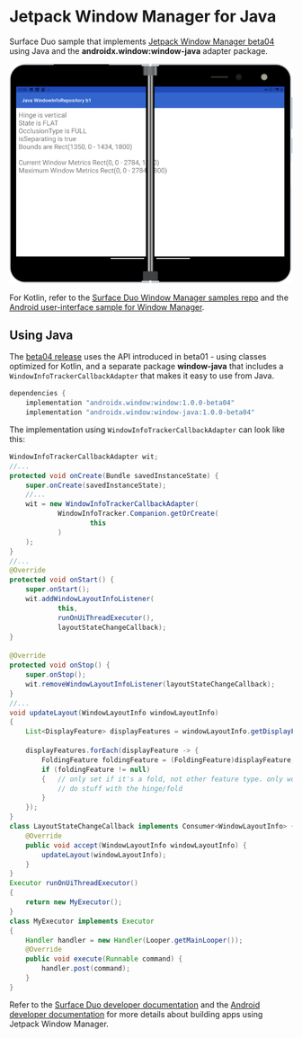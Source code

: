 # Jetpack Window Manager for Java

Surface Duo sample that implements [Jetpack Window Manager beta04](https://developer.android.com/jetpack/androidx/releases/window#window-1.0.0-beta04) using Java and the **androidx.window:window-java** adapter package.

![Surface Duo running sample that shows window manager data using Java](Screenshots/winmgr-java-framed.png)

For Kotlin, refer to the [Surface Duo Window Manager samples repo](https://github.com/microsoft/surface-duo-window-manager-samples) and the [Android user-interface sample for Window Manager](https://github.com/android/user-interface-samples/tree/master/WindowManager).

## Using Java

The [beta04 release](https://developer.android.com/jetpack/androidx/releases/window#window-1.0.0-beta04) uses the API introduced in beta01 - using classes optimized for Kotlin, and a separate package **window-java** that includes a `WindowInfoTrackerCallbackAdapter` that makes it easy to use from Java.

```gradle
dependencies {
    implementation "androidx.window:window:1.0.0-beta04"
    implementation "androidx.window:window-java:1.0.0-beta04"
```

The implementation using `WindowInfoTrackerCallbackAdapter` can look like this:

```java
WindowInfoTrackerCallbackAdapter wit;
//...
protected void onCreate(Bundle savedInstanceState) {
    super.onCreate(savedInstanceState);
    //...
    wit = new WindowInfoTrackerCallbackAdapter(
            WindowInfoTracker.Companion.getOrCreate(
                    this
            )
    );
}
//...
@Override
protected void onStart() {
    super.onStart();
    wit.addWindowLayoutInfoListener(
            this,
            runOnUiThreadExecutor(), 
            layoutStateChangeCallback);
}

@Override
protected void onStop() {
    super.onStop();
    wit.removeWindowLayoutInfoListener(layoutStateChangeCallback);
}
//...
void updateLayout(WindowLayoutInfo windowLayoutInfo)
{
    List<DisplayFeature> displayFeatures = windowLayoutInfo.getDisplayFeatures();

    displayFeatures.forEach(displayFeature -> {
        FoldingFeature foldingFeature = (FoldingFeature)displayFeature;
        if (foldingFeature != null)
        {   // only set if it's a fold, not other feature type. only works for single-fold devices.
            // do stuff with the hinge/fold
        }
    });
}
class LayoutStateChangeCallback implements Consumer<WindowLayoutInfo> {
    @Override
    public void accept(WindowLayoutInfo windowLayoutInfo) {
        updateLayout(windowLayoutInfo);
    }
}
Executor runOnUiThreadExecutor()
{
    return new MyExecutor();
}
class MyExecutor implements Executor
{
    Handler handler = new Handler(Looper.getMainLooper());
    @Override
    public void execute(Runnable command) {
        handler.post(command);
    }
}
```

Refer to the [Surface Duo developer documentation](https://docs.microsoft.com/dual-screen/android/jetpack/window-manager/) and the [Android developer documentation](https://developer.android.com/jetpack/androidx/releases/window) for more details about building apps using Jetpack Window Manager.
